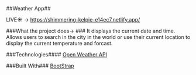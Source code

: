 ##Weather App##

LIVE☀️ -> https://shimmering-kelpie-e14ec7.netlify.app/

###What the project does-> ###
It displays the current date and time. Allows users to search in the city in the world or use their current location to display the current temperature and forcast.

###Technologies####
[Open Weather API](https://openweathermap.org/api)

###Built With###
[BootStrap](https://getbootstrap.com/)
